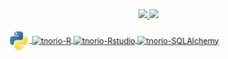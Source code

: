 <div align="center">
  <a href="https://github.com/tnorio">
  <img height="180em" src="https://github-readme-stats.vercel.app/api?username=tnorio&show_icons=true&theme=dark&include_all_commits=true&count_private=true"/>
  <img height="180em" src="https://github-readme-stats.vercel.app/api/top-langs/?username=tnorio&layout=compact&langs_count=7&theme=dark"/>
</div>
<div style="display: inline_block"><br>
  <img align="center" alt="tnorio-Python" height="40" width="40" src="https://raw.githubusercontent.com/devicons/devicon/master/icons/python/python-original.svg">
  <img align="center" alt="tnorio-R" height="40" width="40" src="https://cdn.jsdelivr.net/gh/devicons/devicon/icons/r/r-original.svg">
  <img align="center" alt="tnorio-Rstudio" height="40" width="40" src="https://cdn.jsdelivr.net/gh/devicons/devicon/icons/rstudio/rstudio-original.svg">
  <img align="center" alt="tnorio-SQLAlchemy" height="40" width="40" src="https://cdn.jsdelivr.net/gh/devicons/devicon/icons/sqlalchemy/sqlalchemy-original.svg">
</div>
